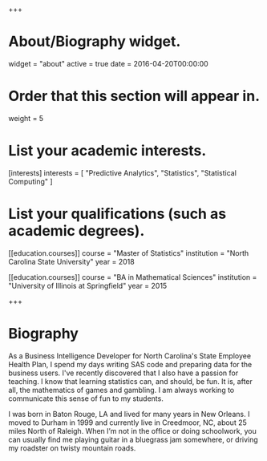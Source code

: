 +++
# About/Biography widget.
widget = "about"
active = true
date = 2016-04-20T00:00:00

# Order that this section will appear in.
weight = 5

# List your academic interests.
 [interests]
  interests = [
    "Predictive Analytics",
    "Statistics",
    "Statistical Computing"
  ]

# List your qualifications (such as academic degrees).
[[education.courses]]
  course = "Master of Statistics"
  institution = "North Carolina State University"
  year = 2018

[[education.courses]]
  course = "BA in Mathematical Sciences"
  institution = "University of Illinois at Springfield"
  year = 2015


+++

# Biography

As a Business Intelligence Developer for North Carolina's State Employee Health Plan, I spend my days writing SAS code and preparing data for the business users. I've recently discovered that I also have a passion for teaching.  I know that learning statistics can, and should, be fun. It is, after all, the mathematics of games and gambling. I am always working to communicate this sense of fun to my students.

I was born in Baton Rouge, LA and lived for many years in New Orleans. I moved to Durham in 1999 and currently live in Creedmoor, NC, about 25 miles North of Raleigh. When I’m not in the office or doing schoolwork, you can usually find me playing guitar in a bluegrass jam somewhere, or driving my roadster on twisty mountain roads. 
